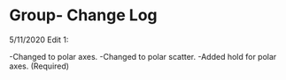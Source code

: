 # Group- Change Log

5/11/2020 Edit 1:

-Changed to polar axes.
-Changed to polar scatter.
-Added hold for polar axes. (Required)
